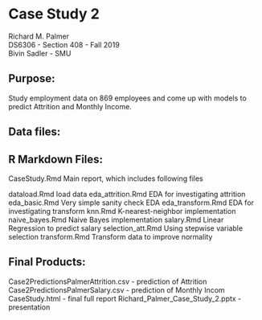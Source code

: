 # Case Study 2

Richard M. Palmer  
DS6306 - Section 408 - Fall 2019  
Bivin Sadler - SMU  

## Purpose:

Study employment data on 869 employees and come up with
models to predict Attrition and Monthly Income.

## Data files:

## R Markdown Files:

CaseStudy.Rmd      Main report, which includes following files

dataload.Rmd       load data
eda_attrition.Rmd  EDA for investigating attrition
eda_basic.Rmd      Very simple sanity check EDA
eda_transform.Rmd  EDA for investigating transform
knn.Rmd            K-nearest-neighbor implementation
naive_bayes.Rmd    Naive Bayes implementation
salary.Rmd         Linear Regression to predict salary
selection_att.Rmd  Using stepwise variable selection
transform.Rmd      Transform data to improve normality

## Final Products:

Case2PredictionsPalmerAttrition.csv - prediction of Attrition
Case2PredictionsPalmerSalary.csv    - prediction of Monthly Incom
CaseStudy.html                      - final full report
Richard_Palmer_Case_Study_2.pptx    - presentation
